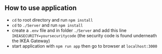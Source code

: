 ## How to use application

- `cd` to root directory and run `npm install`
- `cd` to `./Server` and run `npm install`
- create a `.env` file and in folder `./Server` and add this line
  `IKEASECURITY=yoursecuritycode` (the security code is found underneath the
  IKEA Gateway)
- start application with `npm run app` then go to browser at `localhost:3000`
